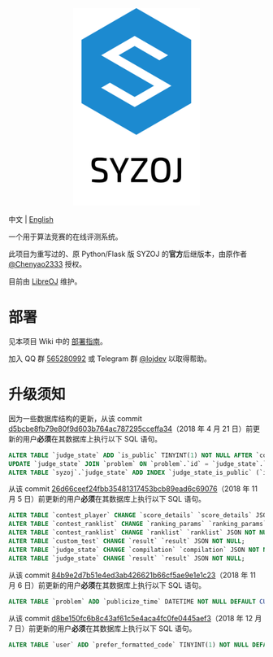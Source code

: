 <p align="center"><img src="static/self/syzoj.svg" width="250"></p>

中文 | [English](README.en.md)

一个用于算法竞赛的在线评测系统。

此项目为重写过的、原 Python/Flask 版 SYZOJ 的**官方**后继版本，由原作者 [@Chenyao2333](https://github.com/Chenyao2333) 授权。

目前由 [LibreOJ](https://loj.ac) 维护。

# 部署
见本项目 Wiki 中的 [部署指南](https://github.com/syzoj/syzoj/wiki/%E9%83%A8%E7%BD%B2%E6%8C%87%E5%8D%97)。

加入 QQ 群 [565280992](https://jq.qq.com/?_wv=1027&k=5JQZWwd) 或 Telegram 群 [@lojdev](https://t.me/lojdev) 以取得帮助。

# 升级须知
因为一些数据库结构的更新，从该 commit [d5bcbe8fb79e80f9d603b764ac787295cceffa34](https://github.com/syzoj/syzoj/commit/d5bcbe8fb79e80f9d603b764ac787295cceffa34)（2018 年 4 月 21 日）前更新的用户**必须**在其数据库上执行以下 SQL 语句。

```sql
ALTER TABLE `judge_state` ADD `is_public` TINYINT(1) NOT NULL AFTER `compilation`;
UPDATE `judge_state` JOIN `problem` ON `problem`.`id` = `judge_state`.`problem_id` SET `judge_state`.`is_public` = `problem`.`is_public`;
ALTER TABLE `syzoj`.`judge_state` ADD INDEX `judge_state_is_public` (`id`, `is_public`, `type_info`, `type`);
```

从该 commit [26d66ceef24fbb35481317453bcb89ead6c69076](https://github.com/syzoj/syzoj/commit/26d66ceef24fbb35481317453bcb89ead6c69076)（2018 年 11 月 5 日）前更新的用户**必须**在其数据库上执行以下 SQL 语句。

```sql
ALTER TABLE `contest_player` CHANGE `score_details` `score_details` JSON NOT NULL;
ALTER TABLE `contest_ranklist` CHANGE `ranking_params` `ranking_params` JSON NOT NULL;
ALTER TABLE `contest_ranklist` CHANGE `ranklist` `ranklist` JSON NOT NULL;
ALTER TABLE `custom_test` CHANGE `result` `result` JSON NOT NULL;
ALTER TABLE `judge_state` CHANGE `compilation` `compilation` JSON NOT NULL;
ALTER TABLE `judge_state` CHANGE `result` `result` JSON NOT NULL;
```

从该 commit [84b9e2d7b51e4ed3ab426621b66cf5ae9e1e1c23](https://github.com/syzoj/syzoj/commit/84b9e2d7b51e4ed3ab426621b66cf5ae9e1e1c23)（2018 年 11 月 6 日）前更新的用户**必须**在其数据库上执行以下 SQL 语句。

```sql
ALTER TABLE `problem` ADD `publicize_time` DATETIME NOT NULL DEFAULT CURRENT_TIMESTAMP AFTER `type`;
```

从该 commit [d8be150fc6b8c43af61c5e4aca4fc0fe0445aef3](https://github.com/syzoj/syzoj/commit/d8be150fc6b8c43af61c5e4aca4fc0fe0445aef3)（2018 年 12 月 7 日）前更新的用户**必须**在其数据库上执行以下 SQL 语句。

```sql
ALTER TABLE `user` ADD `prefer_formatted_code` TINYINT(1) NOT NULL DEFAULT(0) AFTER `public_email`;
```
